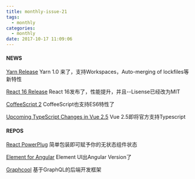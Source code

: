 ```yaml
---
title: monthly-issue-21
tags:
  - monthly
categories:
  - monthly
date: 2017-10-17 11:09:06
---
```


#### NEWS

[Yarn Release](https://code.facebook.com/posts/274518539716230)
Yarn 1.0 来了，支持Workspaces，Auto-merging of lockfiles等新特性

[React 16 Release](https://facebook.github.io/react/blog/2017/09/26/react-v16.0.html)
React 16发布了，性能提升，并且--Lisense已经改为MIT

[CoffeeScript 2](http://coffeescript.org/announcing-coffeescript-2/)
CoffeeScript也支持ES6特性了

<!--more-->

[Upcoming TypeScript Changes in Vue 2.5](https://medium.com/the-vue-point/upcoming-typescript-changes-in-vue-2-5-e9bd7e2ecf08)
Vue 2.5即将官方支持Typescript

#### REPOS

[React PowerPlug](https://github.com/renatorib/react-powerplug)
简单包装即可赋予你的无状态组件状态

[Element for Angular](https://element-angular.faas.ele.me/guide/install)
Element UI出Angular Version了

[Graphcool](https://github.com/graphcool/graphcool)
基于GraphQL的后端开发框架

